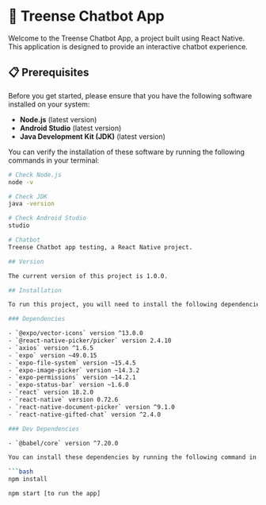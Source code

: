# 🚀 Treense Chatbot App

Welcome to the Treense Chatbot App, a project built using React Native. This application is designed to provide an interactive chatbot experience.

## 📋 Prerequisites

Before you get started, please ensure that you have the following software installed on your system:

- **Node.js** (latest version)
- **Android Studio** (latest version)
- **Java Development Kit (JDK)** (latest version)

You can verify the installation of these software by running the following commands in your terminal:

```bash
# Check Node.js
node -v

# Check JDK
java -version

# Check Android Studio
studio

# Chatbot
Treense Chatbot app testing, a React Native project.

## Version

The current version of this project is 1.0.0.

## Installation

To run this project, you will need to install the following dependencies:

### Dependencies

- `@expo/vector-icons` version ^13.0.0
- `@react-native-picker/picker` version 2.4.10
- `axios` version ^1.6.5
- `expo` version ~49.0.15
- `expo-file-system` version ~15.4.5
- `expo-image-picker` version ~14.3.2
- `expo-permissions` version ~14.2.1
- `expo-status-bar` version ~1.6.0
- `react` version 18.2.0
- `react-native` version 0.72.6
- `react-native-document-picker` version ^9.1.0
- `react-native-gifted-chat` version ^2.4.0

### Dev Dependencies

- `@babel/core` version ^7.20.0

You can install these dependencies by running the following command in your terminal:

```bash
npm install

npm start [to run the app]
